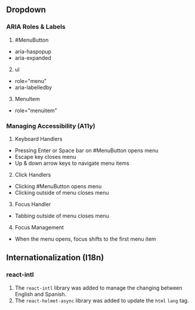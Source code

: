 ## Dropdown

### ARIA Roles & Labels

1. #MenuButton

- aria-haspopup
- aria-expanded

2. ul

- role="menu"
- aria-labelledby

3. MenuItem

- role="menuitem"

### Managing Accessibility (A11y)

1. Keyboard Handlers

- Pressing Enter or Space bar on #MenuButton opens menu
- Escape key closes menu
- Up & down arrow keys to navigate menu items

2. Click Handlers

- Clicking #MenuButton opens menu
- Clicking outside of menu closes menu

3. Focus Handler

- Tabbing outside of menu closes menu

4. Focus Management

- When the menu opens, focus shifts to the first menu item

## Internationalization (I18n)

### react-intl

1. The `react-intl` library was added to manage the changing between English and Spanish.
2. The `react-helmet-async` library was added to update the `html` `lang` tag.
